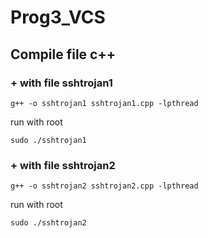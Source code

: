 # Prog3_VCS
## Compile file c++
### + with file sshtrojan1
    g++ -o sshtrojan1 sshtrojan1.cpp -lpthread

run with root

    sudo ./sshtrojan1

### + with file sshtrojan2
    g++ -o sshtrojan2 sshtrojan2.cpp -lpthread

run with root

    sudo ./sshtrojan2
